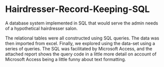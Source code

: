 # Hairdresser-Record-Keeping-SQL
A database system implemented in SQL that would serve the admin needs of a hypothetical hairdresser salon.

The relational tables were all constructed using SQL queries.
The data was then imported from excel.
Finally, we explored using the data-set using a series of queries.
The SQL was facilitated by Microsoft Access, and the attached report shows the query code in a little more detail on account of Microsoft Access being a little funny about text formatting.
